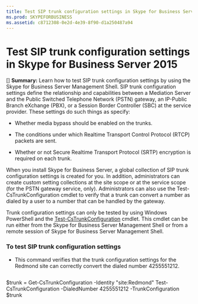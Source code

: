 ```yaml
---
title: Test SIP trunk configuration settings in Skype for Business Server 2015
ms.prod: SKYPEFORBUSINESS
ms.assetid: c8712308-0e2d-4e39-8f90-d1a250487a94
---
```



# Test SIP trunk configuration settings in Skype for Business Server 2015
[] **Summary:** Learn how to test SIP trunk configuration settings by using the Skype for Business Server Management Shell.
SIP trunk configuration settings define the relationship and capabilities between a Mediation Server and the Public Switched Telephone Network (PSTN) gateway, an IP-Public Branch eXchange (PBX), or a Session Border Controller (SBC) at the service provider. These settings do such things as specify:
  
    
    


- Whether media bypass should be enabled on the trunks.
    
  
- The conditions under which Realtime Transport Control Protocol (RTCP) packets are sent.
    
  
- Whether or not Secure Realtime Transport Protocol (SRTP) encryption is required on each trunk.
    
  

When you install Skype for Business Server, a global collection of SIP trunk configuration settings is created for you. In addition, administrators can create custom setting collections at the site scope or at the service scope (for the PSTN gateway service, only). Administrators can also use the Test-CsTrunkConfiguration cmdlet to verify that a trunk can convert a number as dialed by a user to a number that can be handled by the gateway.
  
    
    

Trunk configuration settings can only be tested by using Windows PowerShell and the  [Test-CsTrunkConfiguration](test-cstrunkconfiguration.md) cmdlet. This cmdlet can be run either from the Skype for Business Server Management Shell or from a remote session of Skype for Business Server Management Shell.
### To test SIP trunk configuration settings


- This command verifies that the trunk configuration settings for the Redmond site can correctly convert the dialed number 4255551212.
    
  ```
  
$trunk = Get-CsTrunkConfiguration -Identity "site:Redmond"
Test-CsTrunkConfiguration -DialedNumber 4255551212 -TrunkConfiguration $trunk
  ```


